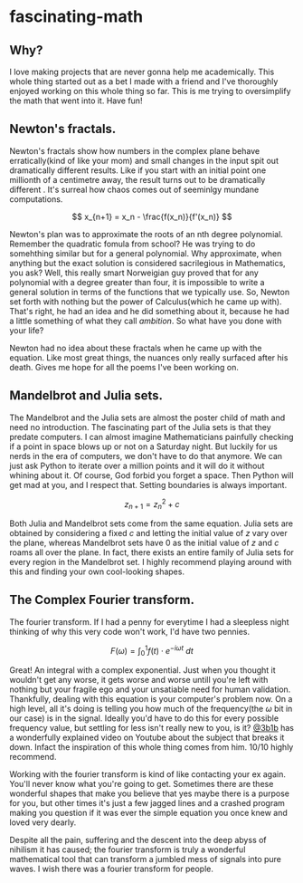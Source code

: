 # fascinating-math

## Why?

I love making projects that are never gonna help me academically. This whole thing started out as a bet I made with a friend and I've thoroughly enjoyed working on this whole thing so far. This is me trying to oversimplify the math that went into it. Have fun! 

## Newton's fractals.

Newton's fractals show how numbers in the complex plane behave erratically(kind of like your mom) and small changes in the input spit out dramatically different results. Like if you start with an initial point one millionth of a centimetre away, the result turns out to be dramatically different . It's surreal how chaos comes out of seeminlgy mundane computations.

$$
x_{n+1} = x_n - \frac{f(x_n)}{f'(x_n)}
$$

Newton's plan was to approximate the roots of an nth degree polynomial. Remember the quadratic fomula from school? He was trying to do somehthing similar but for a general polynomial. Why approximate, when anything but the exact solution is considered sacrilegious in Mathematics, you ask? Well, this really smart Norweigian guy proved that for any polynomial with a degree greater than four, it is impossible to write a general solution in terms of the functions that we typically use. So, Newton set forth with nothing but the power of Calculus(which he came up with). That's right, he had an idea and he did something about it, because he had a little something of what they call _ambition_. So what have you done with your life?

Newton had no idea about these fractals when he came up with the equation. Like most great things, the nuances only really surfaced after his death. Gives me hope for all the poems I've been working on.

## Mandelbrot and Julia sets.

The Mandelbrot and the Julia sets are almost the poster child of math and need no introduction. The fascinating part of the Julia sets is that they predate computers. I can almost imagine Mathematicians painfully checking if a point in space blows up or not on a Saturday night. But luckily for us nerds in the era of computers, we don't have to do that anymore. We can just ask Python to iterate over a million points and it will do it without whining about it. Of course, God forbid you forget a space. Then Python will get mad at you, and I respect that. Setting boundaries is always important.

$$
z_{n+1} = z_n^2 + c
$$

Both Julia and Mandelbrot sets come from the same equation. Julia sets are obtained by considering a fixed $c$ and letting the initial value of $z$ vary over the plane, whereas Mandelbrot sets have $0$ as the initial value of $z$ and $c$ roams all over the plane. In fact, there exists an entire family of Julia sets for every region in the Mandelbrot set. I highly recommend playing around with this and finding your own cool-looking shapes.

## The Complex Fourier transform.

The fourier transform. If I had a penny for everytime I had a sleepless night thinking of why this very code won't work, I'd have two pennies.

$$
F(\omega) = \int_{0}^{1} f(t) \cdot e^{-i\omega t} \ dt
$$

Great! An integral with a complex exponential. Just when you thought it wouldn't get any worse, it gets worse and worse untill you're left with nothing but your fragile ego and your unsatiable need for human validation. Thankfully, dealing with this equation is your computer's problem now. On a high level, all it's doing is telling you how much of the frequency(the $\omega$ bit in our case) is in the signal. Ideally you'd have to do this for every possible frequency value, but settling for less isn't really new to you, is it? [@3b1b](https://www.youtube.com/@3blue1brown) has a wonderfully explained video on Youtube about the subject that breaks it down. Infact the inspiration of this whole thing comes from him. 10/10 highly recommend.

Working with the fourier transform is kind of like contacting your ex again. You'll never know what you're going to get. Sometimes there are these wonderful shapes that make you believe that yes maybe there is a purpose for you, but other times it's just a few jagged lines and a crashed program making you question if it was ever the simple equation you once knew and loved very dearly.

Despite all the pain, suffering and the descent into the deep abyss of nihilism it has caused; the fourier transform is truly a wonderful mathematical tool that can transform a jumbled mess of signals into pure waves. I wish there was a fourier transform for people.

